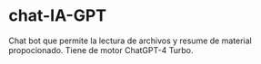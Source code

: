 # chat-IA-GPT
Chat bot que permite la lectura de archivos y resume de material propocionado. Tiene de motor ChatGPT-4 Turbo.
